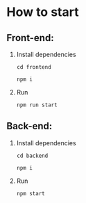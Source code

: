 # How to start
## Front-end:
1. Install dependencies
    ``` 
    cd frontend
    ```
    ```
    npm i 
    ```

2. Run 
   ```
   npm run start
   ```

## Back-end:
1. Install dependencies
    ``` 
    cd backend
    ```
    ```
    npm i 
    ```

2. Run 
   ```
   npm start
   ```